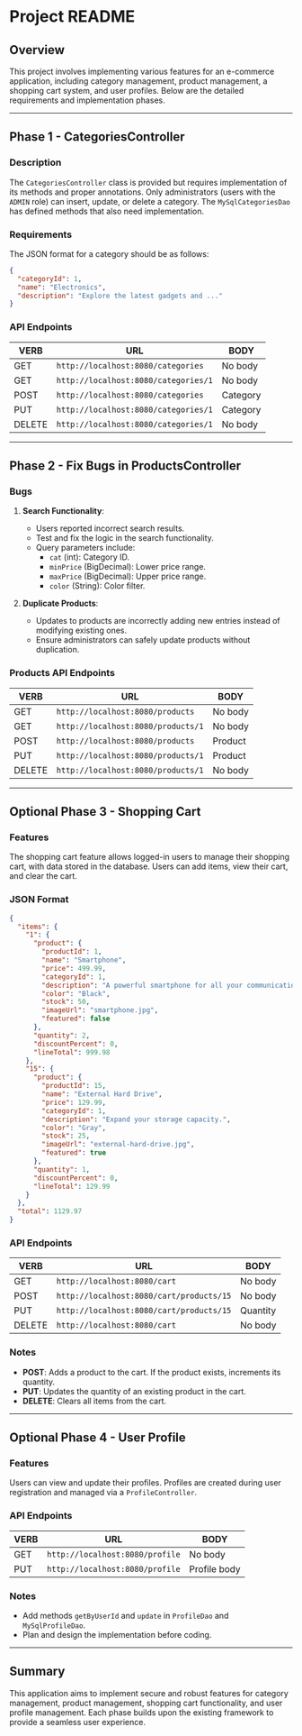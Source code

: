 # Project README

## Overview
This project involves implementing various features for an e-commerce application, including category management, product management, a shopping cart system, and user profiles. Below are the detailed requirements and implementation phases.

---

## Phase 1 - CategoriesController

### Description
The `CategoriesController` class is provided but requires implementation of its methods and proper annotations. Only administrators (users with the `ADMIN` role) can insert, update, or delete a category. The `MySqlCategoriesDao` has defined methods that also need implementation.

### Requirements
The JSON format for a category should be as follows:
```json
{
  "categoryId": 1,
  "name": "Electronics",
  "description": "Explore the latest gadgets and ..."
}
```

### API Endpoints
| VERB   | URL                                  | BODY       |
|--------|--------------------------------------|------------|
| GET    | `http://localhost:8080/categories`  | No body    |
| GET    | `http://localhost:8080/categories/1`| No body    |
| POST   | `http://localhost:8080/categories`  | Category   |
| PUT    | `http://localhost:8080/categories/1`| Category   |
| DELETE | `http://localhost:8080/categories/1`| No body    |

---

## Phase 2 - Fix Bugs in ProductsController

### Bugs
1. **Search Functionality**:
    - Users reported incorrect search results.
    - Test and fix the logic in the search functionality.
    - Query parameters include:
        - `cat` (int): Category ID.
        - `minPrice` (BigDecimal): Lower price range.
        - `maxPrice` (BigDecimal): Upper price range.
        - `color` (String): Color filter.

2. **Duplicate Products**:
    - Updates to products are incorrectly adding new entries instead of modifying existing ones.
    - Ensure administrators can safely update products without duplication.

### Products API Endpoints
| VERB   | URL                                  | BODY       |
|--------|--------------------------------------|------------|
| GET    | `http://localhost:8080/products`    | No body    |
| GET    | `http://localhost:8080/products/1`  | No body    |
| POST   | `http://localhost:8080/products`    | Product    |
| PUT    | `http://localhost:8080/products/1`  | Product    |
| DELETE | `http://localhost:8080/products/1`  | No body    |

---

## Optional Phase 3 - Shopping Cart

### Features
The shopping cart feature allows logged-in users to manage their shopping cart, with data stored in the database. Users can add items, view their cart, and clear the cart.

### JSON Format
```json
{
  "items": {
    "1": {
      "product": {
        "productId": 1,
        "name": "Smartphone",
        "price": 499.99,
        "categoryId": 1,
        "description": "A powerful smartphone for all your communication needs.",
        "color": "Black",
        "stock": 50,
        "imageUrl": "smartphone.jpg",
        "featured": false
      },
      "quantity": 2,
      "discountPercent": 0,
      "lineTotal": 999.98
    },
    "15": {
      "product": {
        "productId": 15,
        "name": "External Hard Drive",
        "price": 129.99,
        "categoryId": 1,
        "description": "Expand your storage capacity.",
        "color": "Gray",
        "stock": 25,
        "imageUrl": "external-hard-drive.jpg",
        "featured": true
      },
      "quantity": 1,
      "discountPercent": 0,
      "lineTotal": 129.99
    }
  },
  "total": 1129.97
}
```

### API Endpoints
| VERB   | URL                                    | BODY       |
|--------|----------------------------------------|------------|
| GET    | `http://localhost:8080/cart`          | No body    |
| POST   | `http://localhost:8080/cart/products/15` | No body    |
| PUT    | `http://localhost:8080/cart/products/15` | Quantity   |
| DELETE | `http://localhost:8080/cart`          | No body    |

### Notes
- **POST**: Adds a product to the cart. If the product exists, increments its quantity.
- **PUT**: Updates the quantity of an existing product in the cart.
- **DELETE**: Clears all items from the cart.

---

## Optional Phase 4 - User Profile

### Features
Users can view and update their profiles. Profiles are created during user registration and managed via a `ProfileController`.

### API Endpoints
| VERB   | URL                                  | BODY         |
|--------|--------------------------------------|--------------|
| GET    | `http://localhost:8080/profile`     | No body      |
| PUT    | `http://localhost:8080/profile`     | Profile body |

### Notes
- Add methods `getByUserId` and `update` in `ProfileDao` and `MySqlProfileDao`.
- Plan and design the implementation before coding.

---

## Summary
This application aims to implement secure and robust features for category management, product management, shopping cart functionality, and user profile management. Each phase builds upon the existing framework to provide a seamless user experience.

